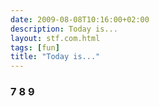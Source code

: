 ```yaml
---
date: 2009-08-08T10:16:00+02:00
description: Today is...
layout: stf.com.html
tags: [fun]
title: "Today is..."
---
```



### 7 8 9
